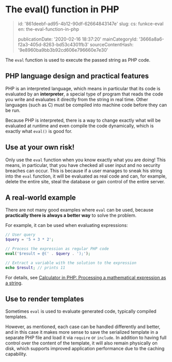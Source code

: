The eval() function in PHP
==========================

> id: '861deebf-ad95-4b12-90df-62664843147e'
> slug:
> 	cs: funkce-eval
> 	en: the-eval-function-in-php
> 
> publicationDate: '2020-02-16 18:37:20'
> mainCategoryId: '3666a8a6-f2a3-405d-8263-bd53c4301fb3'
> sourceContentHash: '9e8960ba9bb3b92cd606e796660e7e30'

The `eval` function is used to execute the passed string as PHP code.

PHP language design and practical features
---------------------------------------

PHP is an interpreted language, which means in particular that its code is evaluated by an **interpreter**, a special type of program that reads the code you write and evaluates it directly from the string in real time. Other languages (such as C) must be compiled into machine code before they can be run.

Because PHP is interpreted, there is a way to change exactly what will be evaluated at runtime and even compile the code dynamically, which is exactly what `eval()` is good for.

Use at your own risk!
---------------------------------

Only use the `eval` function when you know exactly what you are doing! This means, in particular, that you have checked all user input and no security breaches can occur. This is because if a user manages to sneak his string into the `eval` function, it will be evaluated as real code and can, for example, delete the entire site, steal the database or gain control of the entire server.

A real-world example
--------------

There are not many good examples where `eval` can be used, because **practically there is always a better way** to solve the problem.

For example, it can be used when evaluating expressions:

```php
// User query
$query = '5 + 3 * 2';

// Process the expression as regular PHP code
eval('$result = @(' . $query . ');');

// Extract a variable with the solution to the expression
echo $result; // prints 11
```

For details, see <a href="/pokrocila-kalkulacka">Calculator in PHP: Processing a mathematical expression as a string</a>.

Use to render templates
-----------------------------

Sometimes `eval` is used to evaluate generated code, typically compiled templates.

However, as mentioned, each case can be handled differently and better, and in this case it makes more sense to save the serialized template in a separate PHP file and load it via `require` or `include`. In addition to having full control over the content of the template, it will also remain physically on disk, which supports improved application performance due to the caching capability.
